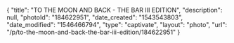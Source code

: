 {
    "title": "TO THE MOON AND BACK - THE BAR III EDITION",
    "description": null,
    "photoId": "184622951",
    "date_created": "1543543803",
    "date_modified": "1546466794",
    "type": "captivate",
    "layout": "photo",
    "url": "\/p\/to-the-moon-and-back-the-bar-iii-edition\/184622951"
}